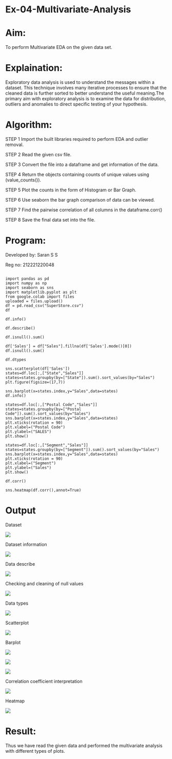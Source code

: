 # Ex-04-Multivariate-Analysis

# Aim:
To perform Multivariate EDA on the given data set.

# Explaination:
Exploratory data analysis is used to understand the messages within a dataset. This technique involves many iterative processes to ensure that the cleaned data is further sorted to better understand the useful meaning.The primary aim with exploratory analysis is to examine the data for distribution, outliers and anomalies to direct specific testing of your hypothesis.

# Algorithm:
STEP 1 Import the built libraries required to perform EDA and outlier removal.

STEP 2 Read the given csv file.

STEP 3 Convert the file into a dataframe and get information of the data.

STEP 4 Return the objects containing counts of unique values using (value_counts()).

STEP 5 Plot the counts in the form of Histogram or Bar Graph.

STEP 6 Use seaborn the bar graph comparison of data can be viewed.

STEP 7 Find the pairwise correlation of all columns in the dataframe.corr()

STEP 8 Save the final data set into the file.

# Program:

Developed by: Saran S S

Reg no: 212221220048
```

import pandas as pd
import numpy as np
import seaborn as sns
import matplotlib.pyplot as plt
from google.colab import files
uploaded = files.upload()
df = pd.read_csv("SuperStore.csv")
df

df.info()

df.describe()

df.isnull().sum()

df['Sales'] = df["Sales"].fillna(df['Sales'].mode()[0])
df.isnull().sum()

df.dtypes

sns.scatterplot(df['Sales'])
states=df.loc[:,["State","Sales"]]
states=states.groupby(by=["State"]).sum().sort_values(by="Sales")
plt.figure(figsize=(17,7))

sns.barplot(x=states.index,y="Sales",data=states)
df.info()

states=df.loc[:,["Postal Code","Sales"]]
states=states.groupby(by=["Postal Code"]).sum().sort_values(by="Sales")
sns.barplot(x=states.index,y="Sales",data=states)
plt.xticks(rotation = 90)
plt.xlabel=("Postal Code")
plt.ylabel=("SALES")
plt.show()

states=df.loc[:,["Segment","Sales"]]
states=states.groupby(by=["Segment"]).sum().sort_values(by="Sales")
sns.barplot(x=states.index,y="Sales",data=states)
plt.xticks(rotation = 90)
plt.xlabel=("Segment")
plt.ylabel=("Sales")
plt.show()

df.corr()

sns.heatmap(df.corr(),annot=True)

```

# Output

Dataset

![](https://github.com/saran7d/Ex-04-Multivariate-Analysis/blob/main/001.jpeg)

Dataset information

![](https://github.com/saran7d/Ex-04-Multivariate-Analysis/blob/main/002.jpeg)

Data describe

![](https://github.com/saran7d/Ex-04-Multivariate-Analysis/blob/main/003.jpeg)


Checking and cleaning of null values

![](https://github.com/saran7d/Ex-04-Multivariate-Analysis/blob/main/004.jpeg)


Data types

![](https://github.com/saran7d/Ex-04-Multivariate-Analysis/blob/main/005.jpeg)


Scatterplot

![](https://github.com/saran7d/Ex-04-Multivariate-Analysis/blob/main/006.jpeg)


Barplot

![](https://github.com/saran7d/Ex-04-Multivariate-Analysis/blob/main/007.jpeg)


![](https://github.com/saran7d/Ex-04-Multivariate-Analysis/blob/main/008.jpeg)


![](https://github.com/saran7d/Ex-04-Multivariate-Analysis/blob/main/009.jpeg)




Correlation coefficient interpretation

![](https://github.com/saran7d/Ex-04-Multivariate-Analysis/blob/main/010.jpeg)



Heatmap

![](https://github.com/saran7d/Ex-04-Multivariate-Analysis/blob/main/011.jpeg)


# Result:
Thus we have read the given data and performed the multivariate analysis with different types of plots.
